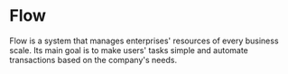 # Flow
Flow is a system that manages enterprises' resources of every business scale. Its main goal is to make users' tasks simple and automate transactions based on the company's needs.
